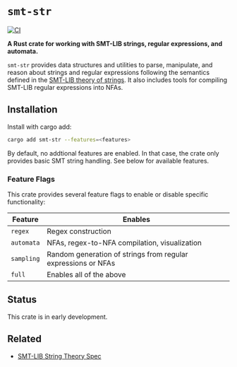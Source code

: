 # `smt-str`

[![CI](https://github.com/lotzk/smt-str/actions/workflows/build.yml/badge.svg)](https://github.com/lotzk/smt-str/actions/workflows/build.yml)

**A Rust crate for working with SMT-LIB strings, regular expressions, and automata.**

`smt-str` provides data structures and utilities to parse, manipulate, and reason about strings and regular expressions following the semantics defined in the [SMT-LIB theory of strings](https://smtlib.cs.uiowa.edu/theories-UnicodeStrings.shtml). It also includes tools for compiling SMT-LIB regular expressions into NFAs.

## Installation

Install with cargo add:

```bash
cargo add smt-str --features=<features>
```

By default, no addtional features are enabled.
In that case, the crate only provides basic SMT string handling.
See below for available features.

### Feature Flags

This crate provides several feature flags to enable or disable specific functionality:

Feature | Enables
--- | ---
`regex`     | Regex construction
`automata`  | NFAs, regex-to-NFA compilation, visualization
`sampling`  | Random generation of strings from regular expressions or NFAs
`full`      | Enables all of the above

## Status

This crate is in early development.

## Related

- [SMT-LIB String Theory Spec](https://smtlib.cs.uiowa.edu/theories-UnicodeStrings.shtml)
